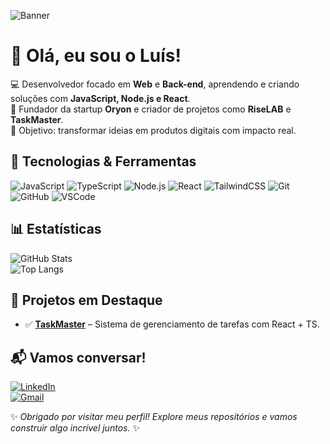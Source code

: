 <!-- Banner ou imagem de capa -->
![Banner](https://i.ibb.co/YZnZK5h/github-banner.png)

# 👋 Olá, eu sou o Luís!  

💻 Desenvolvedor focado em **Web** e **Back-end**, aprendendo e criando soluções com **JavaScript, Node.js e React**.  
🚀 Fundador da startup **Oryon** e criador de projetos como **RiseLAB** e **TaskMaster**.  
🎯 Objetivo: transformar ideias em produtos digitais com impacto real.  


## 🔧 Tecnologias & Ferramentas  

![JavaScript](https://img.shields.io/badge/-JavaScript-F7DF1E?logo=javascript&logoColor=000)
![TypeScript](https://img.shields.io/badge/-TypeScript-3178C6?logo=typescript&logoColor=fff)
![Node.js](https://img.shields.io/badge/-Node.js-339933?logo=node.js&logoColor=fff)
![React](https://img.shields.io/badge/-React-61DAFB?logo=react&logoColor=000)
![TailwindCSS](https://img.shields.io/badge/-TailwindCSS-38B2AC?logo=tailwind-css&logoColor=fff)
![Git](https://img.shields.io/badge/-Git-F05032?logo=git&logoColor=fff)
![GitHub](https://img.shields.io/badge/-GitHub-181717?logo=github&logoColor=fff)
![VSCode](https://img.shields.io/badge/-VSCode-007ACC?logo=visual-studio-code&logoColor=fff)


## 📊 Estatísticas  

![GitHub Stats](https://github-readme-stats.vercel.app/api?username=luisfidel9&show_icons=true&theme=radical)  
![Top Langs](https://github-readme-stats.vercel.app/api/top-langs/?username=luisfidel9&layout=compact&theme=radical)


## 🚀 Projetos em Destaque  
 
- ✅ [**TaskMaster**](https://github.com/luisfidel9/taskmaster) – Sistema de gerenciamento de tarefas com React + TS.    


## 📬 Vamos conversar!  

[![LinkedIn](https://img.shields.io/badge/-LinkedIn-0A66C2?logo=linkedin&logoColor=fff)](https://linkedin.com/in/luis-baptista-fidel-bb2594292)  
[![Gmail](https://img.shields.io/badge/-Email-D14836?logo=gmail&logoColor=fff)](mailto:fidelluisbaptista@gmail.com)    


✨ *Obrigado por visitar meu perfil! Explore meus repositórios e vamos construir algo incrível juntos.* ✨
